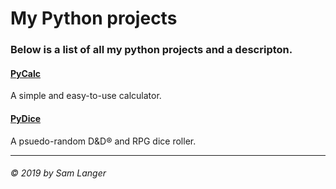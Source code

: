 <head>
  <link rel="icon" href="icon.ico">
</head>

# My Python projects

### Below is a list of all my python projects and a descripton.

#### [PyCalc](https://langlang.tech/py/pycalc)
A simple and easy-to-use calculator.
#### [PyDice](https://langlang.tech/py/pydice)

A psuedo-random D&D&reg; and RPG dice roller.

---
###### &copy; 2019 by Sam Langer
